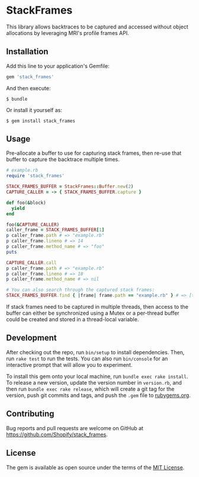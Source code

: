 # StackFrames

This library allows backtraces to be captured and accessed without
object allocations by leveraging MRI's profile frames API.

## Installation

Add this line to your application's Gemfile:

```ruby
gem 'stack_frames'
```

And then execute:

    $ bundle

Or install it yourself as:

    $ gem install stack_frames

## Usage

Pre-allocate a buffer to use for capturing stack frames, then re-use that buffer
to capture the backtrace multiple times.

```ruby
# example.rb
require 'stack_frames'

STACK_FRAMES_BUFFER = StackFrames::Buffer.new(2)
CAPTURE_CALLER = -> { STACK_FRAMES_BUFFER.capture }

def foo(&block)
  yield
end

foo(&CAPTURE_CALLER)
caller_frame = STACK_FRAMES_BUFFER[1]
p caller_frame.path # => "example.rb"
p caller_frame.lineno # => 14
p caller_frame.method_name # => "foo"
puts

CAPTURE_CALLER.call
p caller_frame.path # => "example.rb"
p caller_frame.lineno # => 18
p caller_frame.method_name # => nil

# You can also search through the captured stack frames:
STACK_FRAMES_BUFFER.find { |frame| frame.path == "example.rb" } # => [the matching stack frame object]
```

If stack frames need to be captured in multiple threads, then access
to the buffer can either be synchronized using a Mutex or a per-thread
buffer could be created and stored in a thread-local variable.

## Development

After checking out the repo, run `bin/setup` to install dependencies. Then, run `rake test` to run the tests. You can also run `bin/console` for an interactive prompt that will allow you to experiment.

To install this gem onto your local machine, run `bundle exec rake install`. To release a new version, update the version number in `version.rb`, and then run `bundle exec rake release`, which will create a git tag for the version, push git commits and tags, and push the `.gem` file to [rubygems.org](https://rubygems.org).

## Contributing

Bug reports and pull requests are welcome on GitHub at https://github.com/Shopify/stack_frames.

## License

The gem is available as open source under the terms of the [MIT License](https://opensource.org/licenses/MIT).
